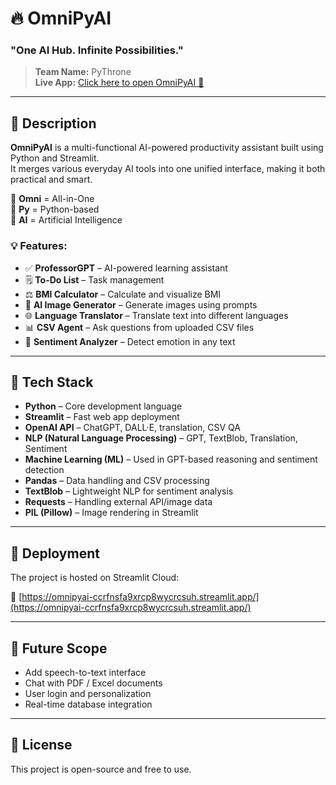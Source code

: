 # 🔥 OmniPyAI  
### "One AI Hub. Infinite Possibilities."

> **Team Name:** PyThrone  
> **Live App:** [Click here to open OmniPyAI 🚀](https://omnipyai-ccrfnsfa9xrcp8wycrcsuh.streamlit.app/)

---

## 📝 Description

**OmniPyAI** is a multi-functional AI-powered productivity assistant built using Python and Streamlit.  
It merges various everyday AI tools into one unified interface, making it both practical and smart.

🔹 **Omni** = All-in-One  
🔹 **Py** = Python-based  
🔹 **AI** = Artificial Intelligence

### 💡 Features:
- ✅ **ProfessorGPT** – AI-powered learning assistant  
- 🗒️ **To-Do List** – Task management  
- ⚖️ **BMI Calculator** – Calculate and visualize BMI  
- 🎨 **AI Image Generator** – Generate images using prompts  
- 🌐 **Language Translator** – Translate text into different languages  
- 📊 **CSV Agent** – Ask questions from uploaded CSV files  
- 💬 **Sentiment Analyzer** – Detect emotion in any text  

---

## 🧰 Tech Stack

- **Python** – Core development language  
- **Streamlit** – Fast web app deployment  
- **OpenAI API** – ChatGPT, DALL·E, translation, CSV QA  
- **NLP (Natural Language Processing)** – GPT, TextBlob, Translation, Sentiment  
- **Machine Learning (ML)** – Used in GPT-based reasoning and sentiment detection  
- **Pandas** – Data handling and CSV processing  
- **TextBlob** – Lightweight NLP for sentiment analysis  
- **Requests** – Handling external API/image data  
- **PIL (Pillow)** – Image rendering in Streamlit

---

## 🚀 Deployment

The project is hosted on Streamlit Cloud:

🔗 [https://omnipyai-ccrfnsfa9xrcp8wycrcsuh.streamlit.app/](https://omnipyai-ccrfnsfa9xrcp8wycrcsuh.streamlit.app/)

---

## 📌 Future Scope

- Add speech-to-text interface  
- Chat with PDF / Excel documents  
- User login and personalization  
- Real-time database integration

---

## 📄 License

This project is open-source and free to use.
